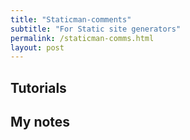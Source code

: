 ```yaml
---
title: "Staticman-comments"
subtitle: "For Static site generators"
permalink: /staticman-comms.html
layout: post
---
```



## Tutorials




## My notes